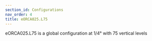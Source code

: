 ```yaml
---
section_id: Configurations
nav_order: 4
title: eORCA025.L75
---
```


eORCA025.L75 is a global configuration at 1/4° with 75 vertical levels


